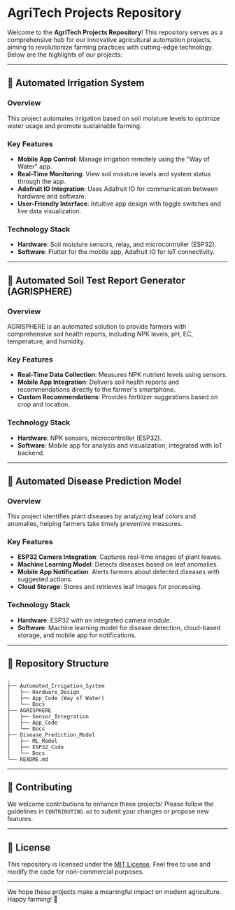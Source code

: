 # AgriTech Projects Repository

Welcome to the **AgriTech Projects Repository**! This repository serves as a comprehensive hub for our innovative agricultural automation projects, aiming to revolutionize farming practices with cutting-edge technology. Below are the highlights of our projects:

---

## 🚜 **Automated Irrigation System**

### Overview
This project automates irrigation based on soil moisture levels to optimize water usage and promote sustainable farming.

### Key Features
- **Mobile App Control**: Manage irrigation remotely using the "Way of Water" app.
- **Real-Time Monitoring**: View soil moisture levels and system status through the app.
- **Adafruit IO Integration**: Uses Adafruit IO for communication between hardware and software.
- **User-Friendly Interface**: Intuitive app design with toggle switches and live data visualization.

### Technology Stack
- **Hardware**: Soil moisture sensors, relay, and microcontroller (ESP32).
- **Software**: Flutter for the mobile app, Adafruit IO for IoT connectivity.

---

## 🌱 **Automated Soil Test Report Generator (AGRISPHERE)**

### Overview
AGRISPHERE is an automated solution to provide farmers with comprehensive soil health reports, including NPK levels, pH, EC, temperature, and humidity.

### Key Features
- **Real-Time Data Collection**: Measures NPK nutrient levels using sensors.
- **Mobile App Integration**: Delivers soil health reports and recommendations directly to the farmer's smartphone.
- **Custom Recommendations**: Provides fertilizer suggestions based on crop and location.

### Technology Stack
- **Hardware**: NPK sensors, microcontroller (ESP32).
- **Software**: Mobile app for analysis and visualization, integrated with IoT backend.

---

## 🍅 **Automated Disease Prediction Model**

### Overview
This project identifies plant diseases by analyzing leaf colors and anomalies, helping farmers take timely preventive measures.

### Key Features
- **ESP32 Camera Integration**: Captures real-time images of plant leaves.
- **Machine Learning Model**: Detects diseases based on leaf anomalies.
- **Mobile App Notification**: Alerts farmers about detected diseases with suggested actions.
- **Cloud Storage**: Stores and retrieves leaf images for processing.

### Technology Stack
- **Hardware**: ESP32 with an integrated camera module.
- **Software**: Machine learning model for disease detection, cloud-based storage, and mobile app for notifications.

---

## 📂 Repository Structure
```plaintext
.
├── Automated_Irrigation_System
│   ├── Hardware_Design
│   ├── App_Code (Way of Water)
│   └── Docs
├── AGRISPHERE
│   ├── Sensor_Integration
│   ├── App_Code
│   └── Docs
├── Disease_Prediction_Model
│   ├── ML_Model
│   ├── ESP32_Code
│   └── Docs
└── README.md
```

---

## 🤝 Contributing
We welcome contributions to enhance these projects! Please follow the guidelines in `CONTRIBUTING.md` to submit your changes or propose new features.

---

## 📜 License
This repository is licensed under the [MIT License](LICENSE). Feel free to use and modify the code for non-commercial purposes.

---

We hope these projects make a meaningful impact on modern agriculture. Happy farming! 🌾

